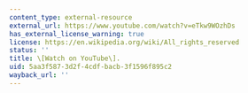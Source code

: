```yaml
---
content_type: external-resource
external_url: https://www.youtube.com/watch?v=eTkw9WOzhDs
has_external_license_warning: true
license: https://en.wikipedia.org/wiki/All_rights_reserved
status: ''
title: \[Watch on YouTube\].
uid: 5aa3f587-3d2f-4cdf-bacb-3f1596f895c2
wayback_url: ''
---
```

